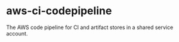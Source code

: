 # aws-ci-codepipeline
The AWS code pipeline for CI and artifact stores in a shared service account.
